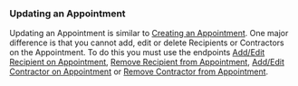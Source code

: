 ### Updating an Appointment

Updating an Appointment is similar to [Creating an Appointment](#create-an-appointment). One major difference is
that you cannot add, edit or delete Recipients or Contractors on the Appointment. To do this you must use the endpoints
[Add/Edit Recipient on Appointment](#create-update-rcra), [Remove Recipient from Appointment](#remove-rcra),
[Add/Edit Contractor on Appointment](#create-update-cja) or [Remove Contractor from Appointment](#remove-cja).
